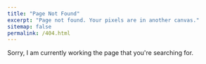 ```yaml
---
title: "Page Not Found"
excerpt: "Page not found. Your pixels are in another canvas."
sitemap: false
permalink: /404.html
---
```


Sorry, I am currently working the page that you're searching for.

<script type="text/javascript">
  var GOOG_FIXURL_LANG = 'en';
  var GOOG_FIXURL_SITE = '{{ site.url }}'
</script>
<script type="text/javascript"
  src="//linkhelp.clients.google.com/tbproxy/lh/wm/fixurl.js">
</script>
